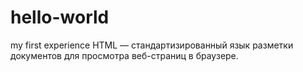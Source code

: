 # hello-world
my first experience
HTML — стандартизированный язык разметки документов для просмотра веб-страниц в браузере.
